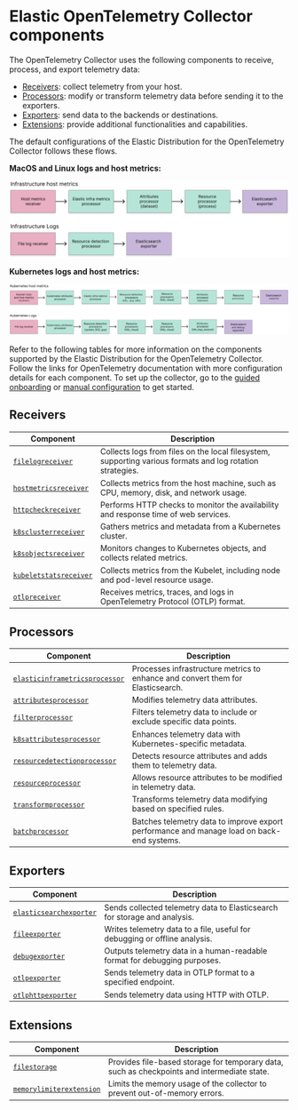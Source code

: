 # Elastic OpenTelemetry Collector components

The OpenTelemetry Collector uses the following components to receive, process, and export telemetry data:

- [Receivers](collector-components.md#receivers): collect telemetry from your host.
- [Processors](collector-components.md#processors): modify or transform telemetry data before sending it to the exporters.
- [Exporters](collector-components.md#exporters): send data to the backends or destinations.
- [Extensions](collector-components.md#extensions): provide additional functionalities and capabilities.

The default configurations of the Elastic Distribution for the OpenTelemetry Collector follows these flows.

**MacOS and Linux logs and host metrics:**

![Diagram of the logs and metrics OpenTelemetry flow](images/infrastructure-elastic-otel-flow.png)

**Kubernetes logs and host metrics:**

![Diagram of Kubernetes logs and metrics OpenTelemetry flow](images/kubernetes-elastic-otel-flow.png)

Refer to the following tables for more information on the components supported by the Elastic Distribution for the OpenTelemetry Collector.
Follow the links for OpenTelemetry documentation with more configuration details for each component.
To set up the collector, go to the [guided onboarding](docs/guided-onboarding.md) or [manual configuration](docs/manual-configuration.md) to get started.

## Receivers

| Component  | Description |
|---|---|
| [`filelogreceiver`](https://github.com/open-telemetry/opentelemetry-collector-contrib/blob/receiver/filelogreceiver/v0.105.0/receiver/filelogreceiver/README.md) | Collects logs from files on the local filesystem, supporting various formats and log rotation strategies. |
| [`hostmetricsreceiver`](https://github.com/open-telemetry/opentelemetry-collector-contrib/blob/receiver/hostmetricsreceiver/v0.105.0/receiver/hostmetricsreceiver/README.md) | Collects metrics from the host machine, such as CPU, memory, disk, and network usage. |
| [`httpcheckreceiver`](https://github.com/open-telemetry/opentelemetry-collector-contrib/blob/receiver/httpcheckreceiver/v0.105.0/receiver/httpcheckreceiver/README.md) | Performs HTTP checks to monitor the availability and response time of web services. |
| [`k8sclusterreceiver`](https://github.com/open-telemetry/opentelemetry-collector-contrib/blob/receiver/k8sclusterreceiver/v0.105.0/receiver/k8sclusterreceiver/README.md) | Gathers metrics and metadata from a Kubernetes cluster. |
| [`k8sobjectsreceiver`](https://github.com/open-telemetry/opentelemetry-collector-contrib/blob/receiver/k8sobjectsreceiver/v0.105.0/receiver/k8sobjectsreceiver/README.md) | Monitors changes to Kubernetes objects, and collects related metrics. |
| [`kubeletstatsreceiver`](https://github.com/open-telemetry/opentelemetry-collector-contrib/blob/receiver/kubeletstatsreceiver/v0.105.0/receiver/kubeletstatsreceiver/README.md) | Collects metrics from the Kubelet, including node and pod-level resource usage. |
| [`otlpreceiver`](https://github.com/open-telemetry/opentelemetry-collector/blob/receiver/otlpreceiver/v0.105.0/receiver/otlpreceiver/README.md) | Receives metrics, traces, and logs in OpenTelemetry Protocol (OTLP) format. |

## Processors

| Component  | Description |
|---|---|
| [`elasticinframetricsprocessor`](https://github.com/elastic/opentelemetry-collector-components/blob/processor/elasticinframetricsprocessor/v0.7.1/processor/elasticinframetricsprocessor/README.md)  | Processes infrastructure metrics to enhance and convert them for Elasticsearch. |
| [`attributesprocessor`](https://github.com/open-telemetry/opentelemetry-collector-contrib/blob/processor/attributesprocessor/v0.105.0/processor/attributesprocessor/README.md) | Modifies telemetry data attributes. |
| [`filterprocessor`](https://github.com/open-telemetry/opentelemetry-collector-contrib/blob/processor/filterprocessor/v0.105.0/processor/filterprocessor/README.md) | Filters telemetry data to include or exclude specific data points. |
| [`k8sattributesprocessor`](https://github.com/open-telemetry/opentelemetry-collector-contrib/blob/processor/k8sattributesprocessor/v0.105.0/processor/k8sattributesprocessor/README.md) | Enhances telemetry data with Kubernetes-specific metadata. |
| [`resourcedetectionprocessor`](https://github.com/open-telemetry/opentelemetry-collector-contrib/blob/processor/resourcedetectionprocessor/v0.105.0/processor/resourcedetectionprocessor/README.md) | Detects resource attributes and adds them to telemetry data. |
| [`resourceprocessor`](https://github.com/open-telemetry/opentelemetry-collector-contrib/blob/processor/resourceprocessor/v0.105.0/processor/resourceprocessor/README.md) | Allows resource attributes to be modified in telemetry data. |
| [`transformprocessor`](https://github.com/open-telemetry/opentelemetry-collector-contrib/blob/processor/transformprocessor/v0.105.0/processor/transformprocessor/README.md) | Transforms telemetry data modifying based on specified rules. |
| [`batchprocessor`](https://github.com/open-telemetry/opentelemetry-collector/blob/processor/batchprocessor/v0.105.0/processor/batchprocessor/README.md) | Batches telemetry data to improve export performance and manage load on back-end systems. |

## Exporters

| Component  | Description |
|---|---|
| [`elasticsearchexporter`](https://github.com/open-telemetry/opentelemetry-collector-contrib/blob/exporter/elasticsearchexporter/v0.105.0/exporter/elasticsearchexporter/README.md) | Sends collected telemetry data to Elasticsearch for storage and analysis. |
| [`fileexporter`](https://github.com/open-telemetry/opentelemetry-collector-contrib/blob/exporter/fileexporter/v0.105.0/exporter/fileexporter/README.md) | Writes telemetry data to a file, useful for debugging or offline analysis. |
| [`debugexporter`](https://github.com/open-telemetry/opentelemetry-collector/blob/exporter/debugexporter/v0.105.0/exporter/debugexporter/README.md) | Outputs telemetry data in a human-readable format for debugging purposes. |
| [`otlpexporter`](https://github.com/open-telemetry/opentelemetry-collector/blob/exporter/otlpexporter/v0.105.0/exporter/otlpexporter/README.md) | Sends telemetry data in OTLP format to a specified endpoint. |
| [`otlphttpexporter`](https://github.com/open-telemetry/opentelemetry-collector/blob/exporter/otlphttpexporter/v0.105.0/exporter/otlphttpexporter/README.md) | Sends telemetry data using HTTP with OTLP. |

## Extensions

| Component  | Description |
|---|---|
| [`filestorage`](https://github.com/open-telemetry/opentelemetry-collector-contrib/blob/extension/storage/filestorage/v0.105.0/extension/storage/filestorage/README.md)| Provides file-based storage for temporary data, such as checkpoints and intermediate state. |
| [`memorylimiterextension`](https://github.com/open-telemetry/opentelemetry-collector/blob/extension/memorylimiterextension/v0.105.0/extension/memorylimiterextension/README.md) | Limits the memory usage of the collector to prevent out-of-memory errors. |